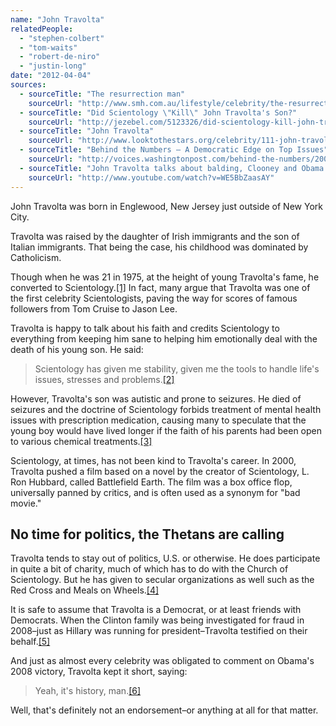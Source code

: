 ```yaml
---
name: "John Travolta"
relatedPeople:
  - "stephen-colbert"
  - "tom-waits"
  - "robert-de-niro"
  - "justin-long"
date: "2012-04-04"
sources:
  - sourceTitle: "The resurrection man"
    sourceUrl: "http://www.smh.com.au/lifestyle/celebrity/the-resurrection-man-20100227-pa1y.html"
  - sourceTitle: "Did Scientology \"Kill\" John Travolta's Son?"
    sourceUrl: "http://jezebel.com/5123326/did-scientology-kill-john-travoltas-son"
  - sourceTitle: "John Travolta"
    sourceUrl: "http://www.looktothestars.org/celebrity/111-john-travolta"
  - sourceTitle: "Behind the Numbers – A Democratic Edge on Top Issues"
    sourceUrl: "http://voices.washingtonpost.com/behind-the-numbers/2008/04/the_economy_and_the_situation.html"
  - sourceTitle: "John Travolta talks about balding, Clooney and Obama in NYC"
    sourceUrl: "http://www.youtube.com/watch?v=WE5BbZaasAY"
---
```


John Travolta was born in Englewood, New Jersey just outside of New York City.

Travolta was raised by the daughter of Irish immigrants and the son of Italian immigrants. That being the case, his childhood was dominated by Catholicism.

Though when he was 21 in 1975, at the height of young Travolta's fame, he converted to Scientology.<a class="source-citation" href="#http://www.smh.com.au/lifestyle/celebrity/the-resurrection-man-20100227-pa1y.html" title="The resurrection man">[1]</a> In fact, many argue that Travolta was one of the first celebrity Scientologists, paving the way for scores of famous followers from Tom Cruise to Jason Lee.

Travolta is happy to talk about his faith and credits Scientology to everything from keeping him sane to helping him emotionally deal with the death of his young son. He said:

>Scientology has given me stability, given me the tools to handle life's issues, stresses and problems.<a class="source-citation" href="#http://www.smh.com.au/lifestyle/celebrity/the-resurrection-man-20100227-pa1y.html" title="The resurrection man">[2]</a>

However, Travolta's son was autistic and prone to seizures. He died of seizures and the doctrine of Scientology forbids treatment of mental health issues with prescription medication, causing many to speculate that the young boy would have lived longer if the faith of his parents had been open to various chemical treatments.<a class="source-citation" href="#http://jezebel.com/5123326/did-scientology-kill-john-travoltas-son" title="Did Scientology &quot;Kill&quot; John Travolta&apos;s Son?">[3]</a>

Scientology, at times, has not been kind to Travolta's career. In 2000, Travolta pushed a film based on a novel by the creator of Scientology, L. Ron Hubbard, called Battlefield Earth. The film was a box office flop, universally panned by critics, and is often used as a synonym for "bad movie."


## No time for politics, the Thetans are calling

Travolta tends to stay out of politics, U.S. or otherwise. He does participate in quite a bit of charity, much of which has to do with the Church of Scientology. But he has given to secular organizations as well such as the Red Cross and Meals on Wheels.<a class="source-citation" href="#http://www.looktothestars.org/celebrity/111-john-travolta" title="John Travolta">[4]</a>

It is safe to assume that Travolta is a Democrat, or at least friends with Democrats. When the Clinton family was being investigated for fraud in 2008–just as Hillary was running for president–Travolta testified on their behalf.<a class="source-citation" href="#http://voices.washingtonpost.com/behind-the-numbers/2008/04/the_economy_and_the_situation.html" title="Behind the Numbers – A Democratic Edge on Top Issues">[5]</a>

And just as almost every celebrity was obligated to comment on Obama's 2008 victory, Travolta kept it short, saying:

>Yeah, it's history, man.<a class="source-citation" href="#http://www.youtube.com/watch?v=WE5BbZaasAY" title="John Travolta talks about balding, Clooney and Obama in NYC">[6]</a>

Well, that's definitely not an endorsement–or anything at all for that matter.